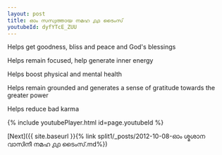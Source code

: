 ```yaml
---
layout: post
title: ഓം സസ്വത്തായ നമഹ ൧൧ ടൈംസ്
youtubeId: dyfYTcE_ZUU
---
```

 
 
Helps get goodness, bliss and peace and God's blessings
 
Helps remain focused, help generate inner energy 
 
Helps boost physical and mental health 
 
Helps remain grounded and generates a sense of gratitude towards the greater power 
 
Helps reduce bad karma
 
 
 
 


{% include youtubePlayer.html id=page.youtubeId %}
 
[Next]({{ site.baseurl }}{% link  split1/_posts/2012-10-08-ഓം ശ്മശാന വാസിനീ നമഹ ൧൧ ടൈംസ്.md%})
 
